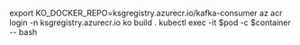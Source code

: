 export KO_DOCKER_REPO=ksgregistry.azurecr.io/kafka-consumer
az acr login -n ksgregistry.azurecr.io
ko build .
kubectl exec -it $pod -c $container -- bash